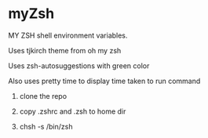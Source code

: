 # myZsh

MY ZSH shell environment variables.

Uses tjkirch theme from oh my zsh

Uses zsh-autosuggestions with green color

Also uses pretty time to display time taken to run command

1) clone the repo

2) copy .zshrc and .zsh to home dir

3) chsh -s /bin/zsh
